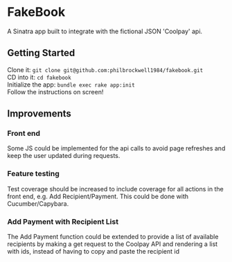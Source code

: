 # FakeBook
A Sinatra app built to integrate with the fictional JSON 'Coolpay' api.

## Getting Started
Clone it: `git clone git@github.com:philbrockwell1984/fakebook.git`\
CD into it: `cd fakebook`\
Initialize the app: `bundle exec rake app:init`\
Follow the instructions on screen!

## Improvements
### Front end
Some JS could be implemented for the api calls to avoid page refreshes and keep the user updated during requests.

### Feature testing
Test coverage should be increased to include coverage for all actions in the front end, e.g. Add Recipient/Payment. This could be done with Cucumber/Capybara.

### Add Payment with Recipient List
The Add Payment function could be extended to provide a list of available recipients by making a get request to the Coolpay API and rendering a list with ids, instead of having to copy and paste the recipient id
